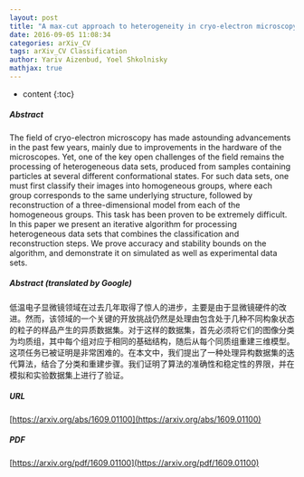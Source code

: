 ```yaml
---
layout: post
title: "A max-cut approach to heterogeneity in cryo-electron microscopy"
date: 2016-09-05 11:08:34
categories: arXiv_CV
tags: arXiv_CV Classification
author: Yariv Aizenbud, Yoel Shkolnisky
mathjax: true
---
```


* content
{:toc}

##### Abstract
The field of cryo-electron microscopy has made astounding advancements in the past few years, mainly due to improvements in the hardware of the microscopes. Yet, one of the key open challenges of the field remains the processing of heterogeneous data sets, produced from samples containing particles at several different conformational states. For such data sets, one must first classify their images into homogeneous groups, where each group corresponds to the same underlying structure, followed by reconstruction of a three-dimensional model from each of the homogeneous groups. This task has been proven to be extremely difficult. In this paper we present an iterative algorithm for processing heterogeneous data sets that combines the classification and reconstruction steps. We prove accuracy and stability bounds on the algorithm, and demonstrate it on simulated as well as experimental data sets.

##### Abstract (translated by Google)
低温电子显微镜领域在过去几年取得了惊人的进步，主要是由于显微镜硬件的改进。然而，该领域的一个关键的开放挑战仍然是处理由包含处于几种不同构象状态的粒子的样品产生的异质数据集。对于这样的数据集，首先必须将它们的图像分类为均质组，其中每个组对应于相同的基础结构，随后从每个同质组重建三维模型。这项任务已被证明是非常困难的。在本文中，我们提出了一种处理异构数据集的迭代算法，结合了分类和重建步骤。我们证明了算法的准确性和稳定性的界限，并在模拟和实验数据集上进行了验证。

##### URL
[https://arxiv.org/abs/1609.01100](https://arxiv.org/abs/1609.01100)

##### PDF
[https://arxiv.org/pdf/1609.01100](https://arxiv.org/pdf/1609.01100)

